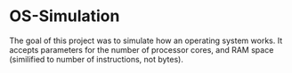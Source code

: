 # OS-Simulation
The goal of this project was to simulate how an operating system works. It accepts parameters for the number of processor cores, and RAM space (similified to number of instructions, not bytes).
